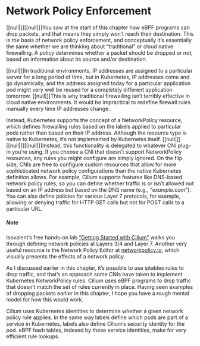 # Network Policy Enforcement

[[null|]][[null|]]You saw at the start of this chapter how eBPF programs can drop packets, and that means they simply won’t reach their destination. This is the basis of network policy enforcement, and conceptually it’s essentially the same whether we are thinking about “traditional” or cloud native firewalling. A policy determines whether a packet should be dropped or not, based on information about its source and/or destination.

[[null|]]In traditional environments, IP addresses are assigned to a particular server for a long period of time, but in Kubernetes, IP addresses come and go dynamically, and the address assigned today for a particular application pod might very well be reused for a completely different application tomorrow. [[null|]]This is why traditional firewalling isn’t terribly effective in cloud native environments. It would be impractical to redefine firewall rules manually every time IP addresses change.

Instead, Kubernetes supports the concept of a NetworkPolicy resource, which defines firewalling rules based on the labels applied to particular pods rather than based on their IP address. Although the resource type is native to Kubernetes, it’s not implemented by Kubernetes itself. [[null|]][[null|]][[null|]]Instead, this functionality is delegated to whatever CNI plug-in you’re using. If you choose a CNI that doesn’t support NetworkPolicy resources, any rules you might configure are simply ignored. On the flip side, CNIs are free to configure custom resources that allow for more sophisticated network policy configurations than the native Kubernetes definition allows. For example, Cilium supports features like DNS-based network policy rules, so you can define whether traffic is or isn’t allowed not based on an IP address but based on the DNS name (e.g., “_example.com_”). You can also define policies for various Layer 7 protocols, for example, allowing or denying traffic for HTTP GET calls but not for POST calls to a particular URL.

##### Note

Isovalent’s free hands-on lab [“Getting Started with Cilium”](https://oreil.ly/afdeh) walks you through defining network policies at Layers 3/4 and Layer 7. Another very useful resource is the Network Policy Editor at [networkpolicy.io](http://networkpolicy.io), which visually presents the effects of a network policy.

As I discussed earlier in this chapter, it’s possible to use iptables rules to drop traffic, and that’s an approach some CNIs have taken to implement Kubernetes NetworkPolicy rules. Cilium uses eBPF programs to drop traffic that doesn’t match the set of rules currently in place. Having seen examples of dropping packets earlier in this chapter, I hope you have a rough mental model for how this would work.

Cilium uses Kubernetes identities to determine whether a given network policy rule applies. In the same way labels define which pods are part of a service in Kubernetes, labels also define Cilium’s security identity for the pod. eBPF hash tables, indexed by these service identities, make for very efficient rule lookups.